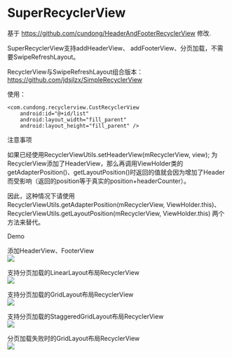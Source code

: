 # SuperRecyclerView
基于 https://github.com/cundong/HeaderAndFooterRecyclerView 修改.

SuperRecyclerView支持addHeaderView、 addFooterView、分页加载，不需要SwipeRefreshLayout。

RecyclerView与SwipeRefreshLayout组合版本： https://github.com/jdsjlzx/SimpleRecyclerView

使用：
<RelativeLayout xmlns:android="http://schemas.android.com/apk/res/android"
    android:layout_width="match_parent"
    android:layout_height="match_parent"
    android:background="@color/color_ff"
    android:orientation="vertical">

    <com.cundong.recyclerview.CustRecyclerView
        android:id="@+id/list"
        android:layout_width="fill_parent"
        android:layout_height="fill_parent" />

</RelativeLayout>


注意事项

如果已经使用RecyclerViewUtils.setHeaderView(mRecyclerView, view); 为RecyclerView添加了HeaderView，那么再调用ViewHolder类的getAdapterPosition()、getLayoutPosition()时返回的值就会因为增加了Header而受影响（返回的position等于真实的position+headerCounter）。

因此，这种情况下请使用RecyclerViewUtils.getAdapterPosition(mRecyclerView, ViewHolder.this)、RecyclerViewUtils.getLayoutPosition(mRecyclerView, ViewHolder.this) 两个方法来替代。

Demo

添加HeaderView、FooterView
<br>
![](https://raw.githubusercontent.com/cundong/HeaderAndFooterRecyclerView/master/art/art1.png)

支持分页加载的LinearLayout布局RecyclerView
<br>
![](https://raw.githubusercontent.com/cundong/HeaderAndFooterRecyclerView/master/art/art2.png)

支持分页加载的GridLayout布局RecyclerView
<br>
![](https://raw.githubusercontent.com/cundong/HeaderAndFooterRecyclerView/master/art/art3.png)

支持分页加载的StaggeredGridLayout布局RecyclerView
<br>
![](https://raw.githubusercontent.com/cundong/HeaderAndFooterRecyclerView/master/art/art4.png)

分页加载失败时的GridLayout布局RecyclerView
<br>
![](https://raw.githubusercontent.com/cundong/HeaderAndFooterRecyclerView/master/art/art5.png)

